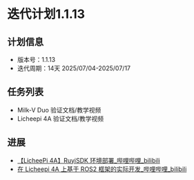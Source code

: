 # 迭代计划1.1.13

## 计划信息

- 版本号：1.1.13
- 迭代周期：14天 2025/07/04-2025/07/17

## 任务列表

- Milk-V Duo 验证文档/教学视频
- Licheepi 4A  验证文档/教学视频


## 进展
- [【LicheePi 4A】RuyiSDK 环境部署_哔哩哔哩_bilibili](https://www.bilibili.com/video/BV12k36zKE2u/?spm_id_from=333.1387.homepage.video_card.click&vd_source=417238cd96b1b549d14bcb35a9da3cf0)
- [在 Licheepi 4A 上基于 ROS2 框架的实际开发_哔哩哔哩_bilibili](https://www.bilibili.com/video/BV1CouFz2EeR/?spm_id_from=333.1387.homepage.video_card.click&vd_source=417238cd96b1b549d14bcb35a9da3cf0)

